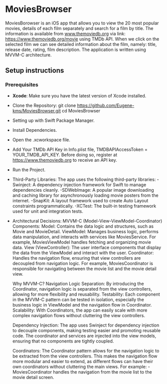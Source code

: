 # MoviesBrowser

MoviesBorowser is an iOS app that allows you to view the 20 most popular movies, details of each film separately and search for a film by title. The information is available from www.themoviedb.org via link: https://www.themoviedb.org/movie using TMDb API.
When we click on the selected film we can see detailed information about the film, namely: title, release date, rating, film description.
The application is written using MVVM-C architecture.

## Setup instructions

### Prerequisites
- **Xcode**: Make sure you have the latest version of Xcode installed.
- Clone the Repository:
    git clone https://github.com/Eugene-kms/MoviesBrowser.git
    cd MoviesBrowser
- Setting up with Swift Package Manager.
- Install Dependencies.
- Open the .xcworkspace file.
- Add Your TMDb API Key in Info.plist file, TMDBAPIAccessToken = YOUR_TMDB_API_KEY.
    Before doing so, register at https://www.themoviedb.org to receive an API key.
- Run the Project.
- Third-Party Libraries:
    The app uses the following third-party libraries:
    -Swinject: A dependency injection framework for Swift to manage dependencies cleanly.
    -SDWebImage: A popular image downloading and caching library for asynchronously loading movie posters from the internet.
    -SnapKit: A layout framework used to create Auto Layout constraints programmatically.
    -XCTest: The built-in testing framework used for unit and integration tests.

- Architectural Decisions:
    MVVM-C (Model-View-ViewModel-Coordinator)
    Components:
    Model: Contains the data logic and structures, such as Movie and MovieDetail.
    ViewModel: Manages business logic, performs data manipulation, and interacts with services like MoviesService. For example, MoviesViewModel handles fetching and organizing movie data.
    View (ViewController): The user interface components that display the data from the ViewModel and interact with the user.
    Coordinator: Handles the navigation flow, ensuring that view controllers are decoupled from navigation logic. For example, MoviesCoordinator is responsible for navigating between the movie list and the movie detail view.
    
    Why MVVM-C?
    Navigation Logic Separation: By introducing the Coordinator, navigation logic is separated from the view controllers, allowing for more flexibility and reusability.
    Testability: Each component in the MVVM-C pattern can be tested in isolation, especially the business logic in ViewModel and the navigation flow in Coordinator.
    Scalability: With Coordinators, the app can easily scale with more complex navigation flows without cluttering the view controllers.

    Dependency Injection:
    The app uses Swinject for dependency injection to decouple components, making testing easier and promoting reusable code. The coordinator and services are injected into the view models, ensuring that no components are tightly coupled.

    Coordinators:
    The Coordinator pattern allows for the navigation logic to be extracted from the view controllers. This makes the navigation flow more modular and easier to extend, as different flows can have their own coordinators without cluttering the main views. For example:
    -MoviesCoordinator handles the navigation from the movie list to the movie detail screen.
